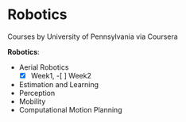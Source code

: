 # Robotics
Courses by University of Pennsylvania via Coursera

**Robotics**: 
- Aerial Robotics
  -[x] Week1, -[ ] Week2
- Estimation and Learning
- Perception
- Mobility
- Computational Motion Planning
